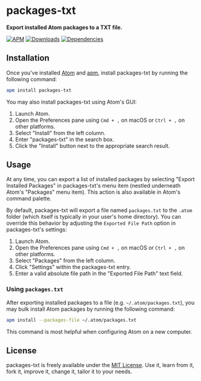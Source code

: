 # packages-txt

**Export installed Atom packages to a TXT file.**

[![APM](https://img.shields.io/apm/v/packages-txt.svg?style=for-the-badge)](https://atom.io/packages/packages-txt)
[![Downloads](https://img.shields.io/apm/dm/packages-txt.svg?style=for-the-badge)](https://atom.io/packages/packages-txt)
[![Dependencies](https://img.shields.io/depfu/jgarber623/packages-txt.svg?style=for-the-badge)](https://depfu.com/github/jgarber623/packages-txt)

## Installation

Once you've installed [Atom](https://atom.io) and [apm](https://github.com/atom/apm), install packages-txt by running the following command:

```sh
apm install packages-txt
```

You may also install packages-txt using Atom's GUI:

1. Launch Atom.
2. Open the Preferences pane using `Cmd + ,` on macOS or `Ctrl + ,` on other platforms.
3. Select "Install" from the left column.
4. Enter "packages-txt" in the search box.
5. Click the "Install" button next to the appropriate search result.

## Usage

At any time, you can export a list of installed packages by selecting "Export Installed Packages" in packages-txt's menu item (nestled underneath Atom's "Packages" menu item). This action is also available in Atom's command palette.

By default, packages-txt will export a file named `packages.txt` to the `.atom` folder (which itself is typically in your user's home directory). You can override this behavior by adjusting the `Exported File Path` option in packages-txt's settings:

1. Launch Atom.
2. Open the Preferences pane using `Cmd + ,` on macOS or `Ctrl + ,` on other platforms.
3. Select "Packages" from the left column.
4. Click "Settings" within the packages-txt entry.
5. Enter a valid absolute file path in the "Exported File Path" text field.

### Using `packages.txt`

After exporting installed packages to a file (e.g. `~/.atom/packages.txt`), you may bulk install Atom packages by running the following command:

```sh
apm install --packages-file ~/.atom/packages.txt
```

This command is most helpful when configuring Atom on a new computer.

## License

packages-txt is freely available under the [MIT License](https://opensource.org/licenses/MIT). Use it, learn from it, fork it, improve it, change it, tailor it to your needs.
